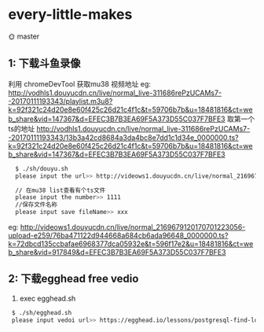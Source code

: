 # every-little-makes
🌞
master

## 1: 下载斗鱼录像

  利用 chromeDevTool 获取mu38 视频地址
  eg: http://vodhls1.douyucdn.cn/live/normal_live-311686rePzUCAMs7--20170111193343/playlist.m3u8?k=92f321c24d20e8e60f425c26d21c4f1c&t=59706b7b&u=18481816&ct=web_share&vid=147367&d=EFEC3B7B3EA69F5A373D55C037F7BFE3
  取第一个ts的地址
  http://vodhls1.douyucdn.cn/live/normal_live-311686rePzUCAMs7--20170111193343/13b3a42cd8684a3da4bc8e7dd1c1d34e_0000000.ts?k=92f321c24d20e8e60f425c26d21c4f1c&t=59706b7b&u=18481816&ct=web_share&vid=147367&d=EFEC3B7B3EA69F5A373D55C037F7BFE3

  ```sh
    $ ./sh/douyu.sh
    please input the url>> http://videows1.douyucdn.cn/live/normal_2169679120170701223056-upload-e259/76ba471122d944668a684cb6ada96648_0000000.ts?k=72dbcd135ccbafae6968377dca05932e&t=596f17e2&u=18481816&ct=web_share&vid=917849&d=EFEC3B7B3EA69F5A373D55C037F7BFE3

    // 在mu38 list查看有个ts文件
    please input the number>> 1111
    //保存文件名称
    please input save fileName>> xxx
  ```

  eg: http://videows1.douyucdn.cn/live/normal_2169679120170701223056-upload-e259/76ba471122d944668a684cb6ada96648_0000000.ts?k=72dbcd135ccbafae6968377dca05932e&t=596f17e2&u=18481816&ct=web_share&vid=917849&d=EFEC3B7B3EA69F5A373D55C037F7BFE3


## 2: 下载egghead free vedio
 1. exec egghead.sh
 ```sh
  $ ./sh/egghead.sh
  please input vedoi url>> https://egghead.io/lessons/postgresql-find-lonely-postgres-data-with-left-and-right-join
 ```

